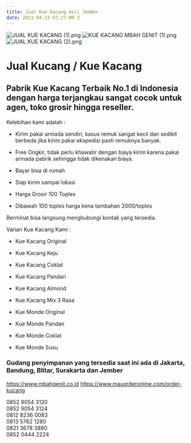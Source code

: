 ```yaml
---
title: Jual Kue Kacang Asli Jember
date: 2021-04-23 07:27:00 Z
---
```


![JUAL KUE KACANG (1).png](/uploads/JUAL%20KUE%20KACANG%20(1).png)
![KUE KACANG MBAH GENIT (1).png](/uploads/KUE%20KACANG%20MBAH%20GENIT%20(1).png)
![JUAL KUE KACANG (2).png](/uploads/JUAL%20KUE%20KACANG%20(2).png)

# Jual Kucang / Kue Kacang

## Pabrik Kue Kacang Terbaik No.1 di Indonesia dengan harga terjangkau sangat cocok untuk agen, toko grosir hingga reseller.

Kelebihan kami adalah :

* Kirim pakai armada sendiri, kasus remuk sangat kecil dan sedikit berbeda jika kirim pakai ekspedisi pasti remuknya banyak.

* Free Ongkir, tidak perlu khawatir dengan biaya kirim karena pakai armada pabrik sehingga tidak dikenakan biaya.

* Bayar bisa di rumah

* Siap kirim sampai lokasi

* Harga Grosir 100 Toples

* Dibawah 100 toples harga kena tambahan 2000/toples

Berminat bisa langsung menghubungi kontak yang tersedia.

Varian Kue Kacang Kami :

* Kue Kacang Original

* Kue Kacang Keju

* Kue Kacang Coklat

* Kue Kacang Pandan

* Kue Kacang Almond

* Kue Kacang Mix 3 Rasa

* Kue Monde Original

* Kue Monde Pandan

* Kue Monde Coklat

* Kue Monde Susu

### Gudang penyimpanan yang tersedia saat ini ada di Jakarta, Bandung, Blitar, Surakarta dan Jember

https://www.mbahgenit.co.id
https://www.mauorderonline.com/order-kucang

0852 9054 3120 <br>
0852 9054 3124 <br>
0812 8236 0083 <br>
0813 5762 1280 <br>
0821 3678 3880 <br>
0852 0444 2224 <br>
